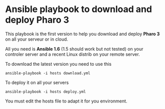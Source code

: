 Ansible playbook to download and deploy Pharo 3
===============================================

This playbook is the first version to help you download and deploy **Pharo 3** on all your serveur or in cloud.

All you need is **Ansible 1.6** (1.5 should work but not tested) on your controler server and a recent Linux distrib on your remote server.

To download the latest version you need to use this

```
ansible-playbook -i hosts download.yml
```

To deploy it on all your servers

```
ansible-playbook -i hosts deploy.yml
```

You must edit the hosts file to adapt it for you environment.

